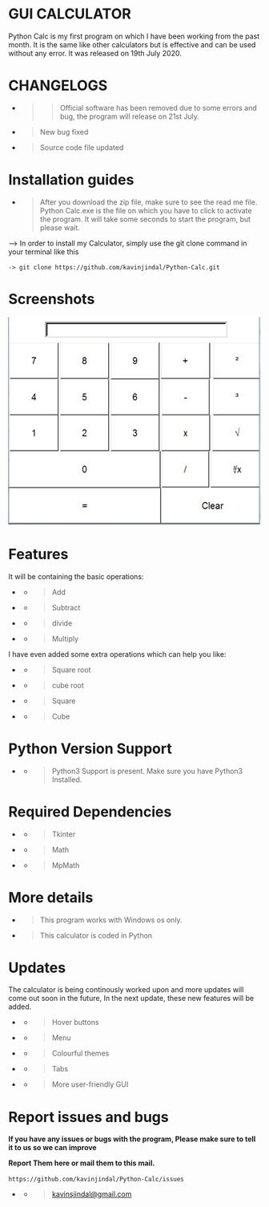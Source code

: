 # GUI CALCULATOR
Python Calc is my first program on which I have been working from the past month. It is the same like other calculators but is effective and can be used without any error.
It was released on 19th July 2020.

#  CHANGELOGS

- > > Official software has been removed due to some errors and bug, the program will release on 21st July. 
- > New bug fixed
- > Source code file updated

# Installation guides

- > After you download the zip file, make sure to see the read me file. Python Calc.exe is the file on which you have to click to activate the program. It will take some seconds to start the program, but please wait. 

--> In order to install my Calculator, simply use the git clone command in your terminal like this

    -> git clone https://github.com/kavinjindal/Python-Calc.git

# Screenshots

![](calculator.png)

# Features

It will be containing the basic operations:

- - > Add

- - > Subtract

- - > divide

- - > Multiply

I have even added some extra operations which can help you like:

- - > Square root

- - > cube root

- - > Square

- - > Cube

# Python Version Support

- - > Python3 Support is present. Make sure you have Python3 Installed.

# Required Dependencies

- - > Tkinter

- - > Math

- - > MpMath


# More details

 - > This program works with Windows os only.
- > This calculator is coded in Python


# Updates

The calculator is being continously worked upon and more updates will come out soon in the future, 
In the next update, these new features will be added.

- - > Hover buttons
- - > Menu
- - > Colourful themes
- - > Tabs
- - > More user-friendly GUI

# Report issues and bugs

**If you have any issues or bugs with the program, Please make sure to tell it to us so we can improve**

**Report Them here or mail them to this mail.**

`https://github.com/kavinjindal/Python-Calc/issues`

- - > kavinsjindal@gmail.com
